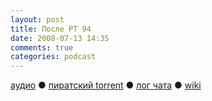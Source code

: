 ```yaml
---
layout: post
title: После РТ 94
date: 2008-07-13 14:35
comments: true
categories: podcast
---
```

[аудио](http://cdn.radio-t.com/rt94post.mp3) ● [пиратский torrent](http://pirates.radio-t.com/torrents/rt94post.mp3.torrent) ● [лог чата](http://chat.radio-t.com/logs/radio-t-94.html) ● [wiki](http://wiki.radio-t.com/%D0%9F%D0%BE%D1%81%D0%BB%D0%B5_%D0%A0%D0%A2_94)<audio src="http://cdn.radio-t.com/rt94post.mp3" preload="none">
